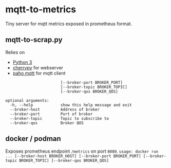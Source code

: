 # mqtt-to-metrics
Tiny server for mqtt metrics exposed in  prometheus format.

## mqtt-to-scrap.py ##
Relies on  
* [Python 3](https://docs.python.org/3.3/index.html)
* [cherrypy](https://cherrypy.org/) for webserver
* [paho mqtt](https://pypi.org/project/paho-mqtt/) for mqtt client


```usage: mqtt-to-scrap.py [-h] [--broker-host BROKER_HOST]
                        [--broker-port BROKER_PORT]
                        [--broker-topic BROKER_TOPIC]
                        [--broker-qos BROKER_QOS]

optional arguments:
  -h, --help            show this help message and exit
  --broker-host         Address of broker
  --broker-port         Port of broker
  --broker-topic        Topic to subscribe to
  --broker-qos          Broker QOS
``` 

## docker / podman ##
Exposes prometheus endpoint `/metrics` on port `8080`.
```usage: docker run ... [--broker-host BROKER_HOST] [--broker-port BROKER_PORT] [--broker-topic BROKER_TOPIC] [--broker-qos BROKER_QOS]```


